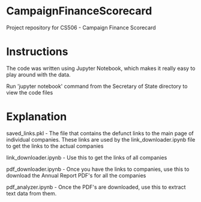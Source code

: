 # CampaignFinanceScorecard
Project repository for CS506 - Campaign Finance Scorecard

# Instructions
The code was written using Jupyter Notebook, which makes it really easy to play around with the data.

Run 'jupyter notebook' command from the Secretary of State directory to view the code files

# Explanation

saved_links.pkl - The file that contains the defunct links to the main page of individual companies. These links are used by the link\_downloader.ipynb file to get the links to the actual companies

link_downloader.ipynb - Use this to get the links of all companies

pdf_downloader.ipynb - Once you have the links to companies, use this to download the Annual Report PDF's for all the companies

pdf_analyzer.ipynb - Once the PDF's are downloaded, use this to extract text data from them.
